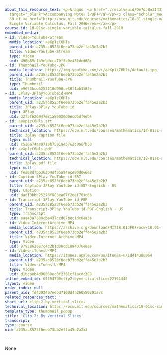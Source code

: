 ```yaml
---
about_this_resource_text: <p>&raquo; <a href="./resolveuid/0e7db8a31431750b188e8750d34ef8d4"
  target="_blank">Accompanying Notes (PDF)</a></p><p class="scholar_medsm">From Lecture
  30 of <a href="http://ocw.mit.edu/courses/mathematics/18-01-single-variable-calculus-fall-2006/video-lectures/"><em>18.01
  Single Variable Calculus, Fall 2006</em></a></p>
course_id: 18-01sc-single-variable-calculus-fall-2010
embedded_media:
- id: Video-YouTube-Stream
  media_location: aeXp1zC6Hls
  parent_uid: a235ac8523f6eeb73bb2effa45e2a2b3
  title: Video-YouTube-Stream
  type: Video
  uid: 496b89c1b9ebdcca70f5a0e431ded88c
- id: Thumbnail-YouTube-JPG
  media_location: https://img.youtube.com/vi/aeXp1zC6Hls/default.jpg
  parent_uid: a235ac8523f6eeb73bb2effa45e2a2b3
  title: Thumbnail-YouTube-JPG
  type: Thumbnail
  uid: e9673bcd5253210d098ce38f1ab1583e
- id: 3Play-3PlayYouTubeid-MP4
  media_location: aeXp1zC6Hls
  parent_uid: a235ac8523f6eeb73bb2effa45e2a2b3
  title: 3Play-3Play YouTube id
  type: 3Play
  uid: 32f5f626947e71589020d0ecd6df0eb4
- id: aeXp1zC6Hls.srt
  parent_uid: a235ac8523f6eeb73bb2effa45e2a2b3
  technical_location: https://ocw.mit.edu/courses/mathematics/18-01sc-single-variable-calculus-fall-2010/unit-4-techniques-of-integration/part-b-partial-fractions-integration-by-parts-arc-length-and-surface-area/session-77-volume-of-a-wine-glass/clip-2-by-vertical-slices/aeXp1zC6Hls.srt
  title: 3play caption file
  type: null
  uid: c526a74ac8719b75919e5762c0a6fb38
- id: aeXp1zC6Hls.pdf
  parent_uid: a235ac8523f6eeb73bb2effa45e2a2b3
  technical_location: https://ocw.mit.edu/courses/mathematics/18-01sc-single-variable-calculus-fall-2010/unit-4-techniques-of-integration/part-b-partial-fractions-integration-by-parts-arc-length-and-surface-area/session-77-volume-of-a-wine-glass/clip-2-by-vertical-slices/aeXp1zC6Hls.pdf
  title: 3play pdf file
  type: null
  uid: fe208d7bb362b4df95a94ece90d066e2
- id: Caption-3Play YouTube id-SRT
  parent_uid: a235ac8523f6eeb73bb2effa45e2a2b3
  title: Caption-3Play YouTube id-SRT-English - US
  type: Caption
  uid: dadf3bbb25278f083ea67f2eef703c66
- id: Transcript-3Play YouTube id-PDF
  parent_uid: a235ac8523f6eeb73bb2effa45e2a2b3
  title: Transcript-3Play YouTube id-PDF-English - US
  type: Transcript
  uid: eaa43a7800cbe437ccd67bec1dc6ea3a
- id: Video-InternetArchive-MP4
  media_location: https://archive.org/download/MIT18.01JF07/ocw-18.01-f07-lec30_300k.mp4
  parent_uid: a235ac8523f6eeb73bb2effa45e2a2b3
  title: Video-Internet Archive-MP4
  type: Video
  uid: 9792e62687c4c2b1d38cd1894076e88e
- id: Video-iTunesU-MP4
  media_location: https://itunes.apple.com/us/itunes-u/id414308064
  parent_uid: a235ac8523f6eeb73bb2effa45e2a2b3
  title: Video-iTunes U-MP4
  type: Video
  uid: d1bcaeb4d96068ec8f2381cf1acdc308
inline_embed_id: 65154798clip2:byverticalslices22161445
layout: video
order_index: null
parent_uid: fd4292467eebd7160d4a260559201a7c
related_resources_text: ''
short_url: clip-2-by-vertical-slices
technical_location: https://ocw.mit.edu/courses/mathematics/18-01sc-single-variable-calculus-fall-2010/unit-4-techniques-of-integration/part-b-partial-fractions-integration-by-parts-arc-length-and-surface-area/session-77-volume-of-a-wine-glass/clip-2-by-vertical-slices
template_type: thumbnail_popup
title: 'Clip 2: By Vertical Slices'
transcript: ''
type: course
uid: a235ac8523f6eeb73bb2effa45e2a2b3

---
```

None